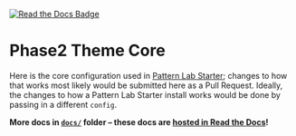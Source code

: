 [![Read the Docs Badge](https://readthedocs.org/projects/p2-theme-core/badge/?version=latest)](http://p2-theme-core.readthedocs.org/en/latest/?badge=latest)

# Phase2 Theme Core

Here is the core configuration used in [Pattern Lab Starter](http://github.com/phase2/pattern-lab-starter); changes to how that works most likely would be submitted here as a Pull Request. Ideally, the changes to how a Pattern Lab Starter install works would be done by passing in a different `config`. 

**More docs in [`docs/`](https://github.com/phase2/p2-theme-core/tree/master/docs) folder – these docs are [hosted in Read the Docs](http://p2-theme-core.readthedocs.org)!**
